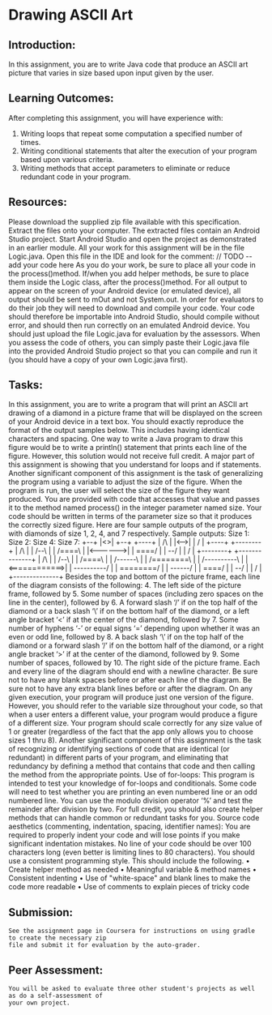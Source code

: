 # Drawing ASCII Art

## Introduction:

In this assignment, you are to write Java code that produce an ASCII art picture that varies in
size based upon input given by the user.

## Learning Outcomes:

After completing this assignment, you will have experience with:
1. Writing loops that repeat some computation a specified number of times.
2. Writing conditional statements that alter the execution of your program based upon various
   criteria.
3. Writing methods that accept parameters to eliminate or reduce redundant code in your
   program.

## Resources:
   Please download the supplied zip file available with this specification. Extract the files onto your
   computer. The extracted files contain an Android Studio project. Start Android Studio and open
   the project as demonstrated in an earlier module. All your work for this assignment will be in the
   file Logic.java. Open this file in the IDE and look for the comment:
   // TODO -- add your code here
   As you do your work, be sure to place all your code in the process()method. If/when you add
   helper methods, be sure to place them inside the Logic class, after the process()method.
   For all output to appear on the screen of your Android device (or emulated device), all output
   should be sent to mOut and not System.out.
   In order for evaluators to do their job they will need to download and compile your code. Your
   code should therefore be importable into Android Studio, should compile without error, and
   should then run correctly on an emulated Android device. You should just upload the file
   Logic.java for evaluation by the assessors. When you assess the code of others, you can
   simply paste their Logic.java file into the provided Android Studio project so that you can
   compile and run it (you should have a copy of your own Logic.java first).

## Tasks:

   In this assignment, you are to write a program that will print an ASCII art drawing of a diamond
   in a picture frame that will be displayed on the screen of your Android device in a text box. You
   should exactly reproduce the format of the output samples below. This includes having identical
   characters and spacing. One way to write a Java program to draw this figure would be to write a
   println() statement that prints each line of the figure. However, this solution would not
   receive full credit. A major part of this assignment is showing that you understand for loops
   and if statements.
   Another significant component of this assignment is the task of generalizing the program using a
   variable to adjust the size of the figure. When the program is run, the user will select the size of
   the figure they want produced. You are provided with code that accesses that value and passes it
   to the method named process() in the integer parameter named size. Your code should be
   written in terms of the parameter size so that it produces the correctly sized figure.
   Here are four sample outputs of the program, with diamonds of size 1, 2, 4, and 7 respectively.
   Sample outputs:
   Size 1: Size 2: Size 4: Size 7:
   +--+
   |<>|
   +--+
   +----+
   | /\ |
   |<-->|
   | \/ |
   +----+
   +--------+
   | /\ |
   | /--\ |
   | /====\ |
   |<------>|
   | \====/ |
   | \--/ |
   | \/ |
   +--------+
   +--------------+
   | /\ |
   | /--\ |
   | /====\ |
   | /------\ |
   | /========\ |
   | /----------\ |
   |<============>|
   | \----------/ |
   | \========/ |
   | \------/ |
   | \====/ |
   | \--/ |
   | \/ |
   +--------------+
   Besides the top and bottom of the picture frame, each line of the diagram consists of the
   following:
4. The left side of the picture frame, followed by
5. Some number of spaces (including zero spaces on the line in the center), followed by
6. A forward slash ‘/’ if on the top half of the diamond or a back slash ‘\’ if on the bottom
   half of the diamond, or a left angle bracket ‘<’ if at the center of the diamond, followed
   by
7. Some number of hyphens ‘-’ or equal signs ‘=’ depending upon whether it was an even
   or odd line, followed by
8. A back slash ‘\’ if on the top half of the diamond or a forward slash ‘/’ if on the bottom
   half of the diamond, or a right angle bracket ‘>’ if at the center of the diamond, followed
   by
9. Some number of spaces, followed by
10. The right side of the picture frame.
    Each and every line of the diagram should end with a newline character. Be sure not to have any
    blank spaces before or after each line of the diagram. Be sure not to have any extra blank lines
    before or after the diagram.
    On any given execution, your program will produce just one version of the figure. However, you
    should refer to the variable size throughout your code, so that when a user enters a different
    value, your program would produce a figure of a different size. Your program should scale
    correctly for any size value of 1 or greater (regardless of the fact that the app only allows you
    to choose sizes 1 thru 8).
    Another significant component of this assignment is the task of recognizing or identifying
    sections of code that are identical (or redundant) in different parts of your program, and
    eliminating that redundancy by defining a method that contains that code and then calling the
    method from the appropriate points.
    Use of for-loops: This program is intended to test your knowledge of for-loops and conditionals.
    Some code will need to test whether you are printing an even numbered line or an odd numbered
    line. You can use the modulo division operator ‘%’ and test the remainder after division by two.
    For full credit, you should also create helper methods that can handle common or redundant tasks
    for you.
    Source code aesthetics (commenting, indentation, spacing, identifier names): You are required to
    properly indent your code and will lose points if you make significant indentation mistakes. No
    line of your code should be over 100 characters long (even better is limiting lines to 80
    characters). You should use a consistent programming style. This should include the following.
    • Create helper method as needed
    • Meaningful variable & method names
    • Consistent indenting
    • Use of "white-space" and blank lines to make the code more readable
    • Use of comments to explain pieces of tricky code

## Submission:


    See the assignment page in Coursera for instructions on using gradle to create the necessary zip
    file and submit it for evaluation by the auto-grader.

## Peer Assessment:
    You will be asked to evaluate three other student's projects as well as do a self-assessment of
    your own project. 